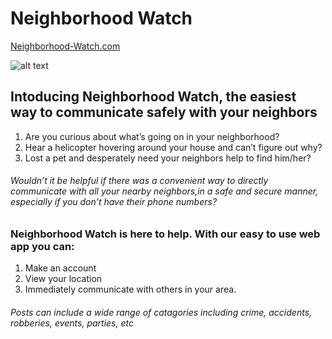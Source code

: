 # Neighborhood Watch

[Neighborhood-Watch.com](https://neighbors-client.herokuapp.com/ "Google's Homepage")

![alt text](https://github.com/thinkful-ei26/neighborhood-watch-client/blob/feature-private-messages/public/Neighborhood_2.png "Logo")


## Intoducing Neighborhood Watch, the easiest way to communicate safely with your neighbors


1. Are you curious about what’s going on in your neighborhood?
2. Hear a helicopter hovering around your house and can’t figure out why?
3. Lost a pet and desperately need your neighbors help to find him/her?

###### Wouldn’t it be helpful if there was a convenient way to directly communicate with all your nearby neighbors,in a safe and secure manner, especially if you don’t have their phone numbers?

### Neighborhood Watch is here to help. With our easy to use web app you can:
1. Make an account
2. View your location
3. Immediately communicate with others in your area.

###### Posts can include a wide range of catagories including crime, accidents, robberies, events, parties, etc
